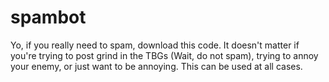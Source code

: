 # spambot
Yo, if you really need to spam, download this code.
It doesn't matter if you're trying to post grind in the TBGs (Wait, do not spam), trying to annoy your enemy, or just want to be annoying. This can be used at all cases.
